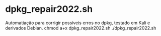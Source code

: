 # dpkg_repair2022.sh
Automatiação para corrigir possíveis erros no dpkg, testado em Kali e derivados Debian.
chmod a+x dpkg_repair2022.sh
./dpkg_repair2022.sh

